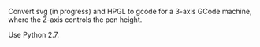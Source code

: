 Convert svg (in progress) and HPGL to gcode for a 3-axis GCode machine, where the Z-axis controls
the pen height.

Use Python 2.7.